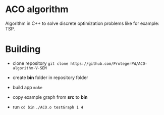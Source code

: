 # ACO algorithm

Algorithm in C++ to solve discrete optimization problems like for example: TSP.

# Building 
 - clone repository
 `git clone https://github.com/ProtegerPW/ACO-algorithm-V-SEM`

 - create **bin** folder in repository folder

 - build app
 `make`

 - copy example graph from **src** to **bin**
 - run 
 `cd bin`
 `./ACO.o testGraph 1 4`
